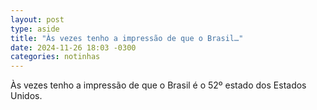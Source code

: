 ```yaml
---
layout: post
type: aside
title: "Às vezes tenho a impressão de que o Brasil…"
date: 2024-11-26 18:03 -0300
categories: notinhas
---
```

Às vezes tenho a impressão de que o Brasil é o 52º estado dos Estados Unidos.